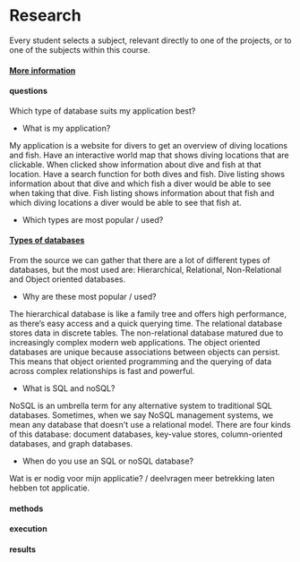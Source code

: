 # Research
Every student selects a subject, relevant directly to one of the projects, or to one of the subjects within this course. 
#### [More information](https://fhict.instructure.com/courses/12992/pages/research-reports-bachelor-students-only?module_item_id=911565)

#### questions
Which type of database suits my application best?
- What is my application?

My application is a website for divers to get an overview of diving locations and fish. Have an interactive world map that shows diving locations that are clickable. When clicked show information about dive and fish at that location. Have a search function for both dives and fish. Dive listing shows information about that dive and which fish a diver would be able to see when taking that dive. Fish listing shows information about that fish and which diving locations a diver would be able to see that fish at.

- Which types are most popular / used?
#### [Types of databases](https://www.mongodb.com/databases/types)

From the source we can gather that there are a lot of different types of databases, but the most used are: Hierarchical, Relational, Non-Relational and Object oriented databases.

- Why are these most popular / used?

The hierarchical database is like a family tree and offers high performance, as there’s easy access and a quick querying time.
The relational database stores data in discrete tables.
The non-relational database matured due to increasingly complex modern web applications.
The object oriented databases are unique because associations between objects can persist. This means that object oriented programming and the querying of data across complex relationships is fast and powerful.

- What is SQL and noSQL?

NoSQL is an umbrella term for any alternative system to traditional SQL databases. Sometimes, when we say NoSQL management systems, we mean any database that doesn't use a relational model.
There are four kinds of this database: document databases, key-value stores, column-oriented databases, and graph databases.

- When do you use an SQL or noSQL database?

Wat is er nodig voor mijn applicatie? / deelvragen meer betrekking laten hebben tot applicatie.

#### methods
#### execution
#### results
